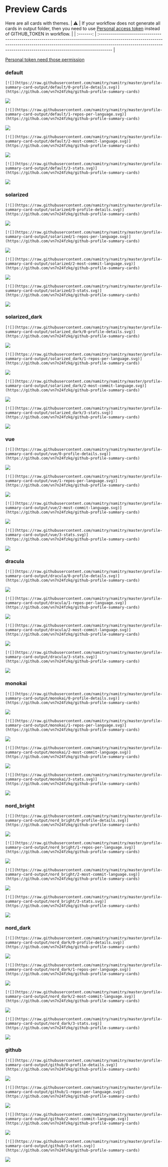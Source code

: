 
# Preview Cards

Here are all cards with themes.
| :warning: | If your workflow does not generate all cards in output folder, then you need to use [Personal access token](https://docs.github.com/en/actions/configuring-and-managing-workflows/creating-and-storing-encrypted-secrets) instead of GITHUB_TOKEN in workflow. |
| :-------: | :------------------------------------------------------------------------------------------------------------------------------------------------------------------------------------------------------------------------------------------------ |

[Personal token need those permission](https://github.com/vn7n24fzkq/github-profile-summary-cards/wiki/Personal-access-token-permissions)


### default


```
[![](https://raw.githubusercontent.com/namitry/namitry/master/profile-summary-card-output/default/0-profile-details.svg)](https://github.com/vn7n24fzkq/github-profile-summary-cards)
```
![](https://raw.githubusercontent.com/namitry/namitry/master/profile-summary-card-output/default/0-profile-details.svg)


```
[![](https://raw.githubusercontent.com/namitry/namitry/master/profile-summary-card-output/default/1-repos-per-language.svg)](https://github.com/vn7n24fzkq/github-profile-summary-cards)
```
![](https://raw.githubusercontent.com/namitry/namitry/master/profile-summary-card-output/default/1-repos-per-language.svg)


```
[![](https://raw.githubusercontent.com/namitry/namitry/master/profile-summary-card-output/default/2-most-commit-language.svg)](https://github.com/vn7n24fzkq/github-profile-summary-cards)
```
![](https://raw.githubusercontent.com/namitry/namitry/master/profile-summary-card-output/default/2-most-commit-language.svg)


```
[![](https://raw.githubusercontent.com/namitry/namitry/master/profile-summary-card-output/default/3-stats.svg)](https://github.com/vn7n24fzkq/github-profile-summary-cards)
```
![](https://raw.githubusercontent.com/namitry/namitry/master/profile-summary-card-output/default/3-stats.svg)


### solarized


```
[![](https://raw.githubusercontent.com/namitry/namitry/master/profile-summary-card-output/solarized/0-profile-details.svg)](https://github.com/vn7n24fzkq/github-profile-summary-cards)
```
![](https://raw.githubusercontent.com/namitry/namitry/master/profile-summary-card-output/solarized/0-profile-details.svg)


```
[![](https://raw.githubusercontent.com/namitry/namitry/master/profile-summary-card-output/solarized/1-repos-per-language.svg)](https://github.com/vn7n24fzkq/github-profile-summary-cards)
```
![](https://raw.githubusercontent.com/namitry/namitry/master/profile-summary-card-output/solarized/1-repos-per-language.svg)


```
[![](https://raw.githubusercontent.com/namitry/namitry/master/profile-summary-card-output/solarized/2-most-commit-language.svg)](https://github.com/vn7n24fzkq/github-profile-summary-cards)
```
![](https://raw.githubusercontent.com/namitry/namitry/master/profile-summary-card-output/solarized/2-most-commit-language.svg)


```
[![](https://raw.githubusercontent.com/namitry/namitry/master/profile-summary-card-output/solarized/3-stats.svg)](https://github.com/vn7n24fzkq/github-profile-summary-cards)
```
![](https://raw.githubusercontent.com/namitry/namitry/master/profile-summary-card-output/solarized/3-stats.svg)


### solarized_dark


```
[![](https://raw.githubusercontent.com/namitry/namitry/master/profile-summary-card-output/solarized_dark/0-profile-details.svg)](https://github.com/vn7n24fzkq/github-profile-summary-cards)
```
![](https://raw.githubusercontent.com/namitry/namitry/master/profile-summary-card-output/solarized_dark/0-profile-details.svg)


```
[![](https://raw.githubusercontent.com/namitry/namitry/master/profile-summary-card-output/solarized_dark/1-repos-per-language.svg)](https://github.com/vn7n24fzkq/github-profile-summary-cards)
```
![](https://raw.githubusercontent.com/namitry/namitry/master/profile-summary-card-output/solarized_dark/1-repos-per-language.svg)


```
[![](https://raw.githubusercontent.com/namitry/namitry/master/profile-summary-card-output/solarized_dark/2-most-commit-language.svg)](https://github.com/vn7n24fzkq/github-profile-summary-cards)
```
![](https://raw.githubusercontent.com/namitry/namitry/master/profile-summary-card-output/solarized_dark/2-most-commit-language.svg)


```
[![](https://raw.githubusercontent.com/namitry/namitry/master/profile-summary-card-output/solarized_dark/3-stats.svg)](https://github.com/vn7n24fzkq/github-profile-summary-cards)
```
![](https://raw.githubusercontent.com/namitry/namitry/master/profile-summary-card-output/solarized_dark/3-stats.svg)


### vue


```
[![](https://raw.githubusercontent.com/namitry/namitry/master/profile-summary-card-output/vue/0-profile-details.svg)](https://github.com/vn7n24fzkq/github-profile-summary-cards)
```
![](https://raw.githubusercontent.com/namitry/namitry/master/profile-summary-card-output/vue/0-profile-details.svg)


```
[![](https://raw.githubusercontent.com/namitry/namitry/master/profile-summary-card-output/vue/1-repos-per-language.svg)](https://github.com/vn7n24fzkq/github-profile-summary-cards)
```
![](https://raw.githubusercontent.com/namitry/namitry/master/profile-summary-card-output/vue/1-repos-per-language.svg)


```
[![](https://raw.githubusercontent.com/namitry/namitry/master/profile-summary-card-output/vue/2-most-commit-language.svg)](https://github.com/vn7n24fzkq/github-profile-summary-cards)
```
![](https://raw.githubusercontent.com/namitry/namitry/master/profile-summary-card-output/vue/2-most-commit-language.svg)


```
[![](https://raw.githubusercontent.com/namitry/namitry/master/profile-summary-card-output/vue/3-stats.svg)](https://github.com/vn7n24fzkq/github-profile-summary-cards)
```
![](https://raw.githubusercontent.com/namitry/namitry/master/profile-summary-card-output/vue/3-stats.svg)


### dracula


```
[![](https://raw.githubusercontent.com/namitry/namitry/master/profile-summary-card-output/dracula/0-profile-details.svg)](https://github.com/vn7n24fzkq/github-profile-summary-cards)
```
![](https://raw.githubusercontent.com/namitry/namitry/master/profile-summary-card-output/dracula/0-profile-details.svg)


```
[![](https://raw.githubusercontent.com/namitry/namitry/master/profile-summary-card-output/dracula/1-repos-per-language.svg)](https://github.com/vn7n24fzkq/github-profile-summary-cards)
```
![](https://raw.githubusercontent.com/namitry/namitry/master/profile-summary-card-output/dracula/1-repos-per-language.svg)


```
[![](https://raw.githubusercontent.com/namitry/namitry/master/profile-summary-card-output/dracula/2-most-commit-language.svg)](https://github.com/vn7n24fzkq/github-profile-summary-cards)
```
![](https://raw.githubusercontent.com/namitry/namitry/master/profile-summary-card-output/dracula/2-most-commit-language.svg)


```
[![](https://raw.githubusercontent.com/namitry/namitry/master/profile-summary-card-output/dracula/3-stats.svg)](https://github.com/vn7n24fzkq/github-profile-summary-cards)
```
![](https://raw.githubusercontent.com/namitry/namitry/master/profile-summary-card-output/dracula/3-stats.svg)


### monokai


```
[![](https://raw.githubusercontent.com/namitry/namitry/master/profile-summary-card-output/monokai/0-profile-details.svg)](https://github.com/vn7n24fzkq/github-profile-summary-cards)
```
![](https://raw.githubusercontent.com/namitry/namitry/master/profile-summary-card-output/monokai/0-profile-details.svg)


```
[![](https://raw.githubusercontent.com/namitry/namitry/master/profile-summary-card-output/monokai/1-repos-per-language.svg)](https://github.com/vn7n24fzkq/github-profile-summary-cards)
```
![](https://raw.githubusercontent.com/namitry/namitry/master/profile-summary-card-output/monokai/1-repos-per-language.svg)


```
[![](https://raw.githubusercontent.com/namitry/namitry/master/profile-summary-card-output/monokai/2-most-commit-language.svg)](https://github.com/vn7n24fzkq/github-profile-summary-cards)
```
![](https://raw.githubusercontent.com/namitry/namitry/master/profile-summary-card-output/monokai/2-most-commit-language.svg)


```
[![](https://raw.githubusercontent.com/namitry/namitry/master/profile-summary-card-output/monokai/3-stats.svg)](https://github.com/vn7n24fzkq/github-profile-summary-cards)
```
![](https://raw.githubusercontent.com/namitry/namitry/master/profile-summary-card-output/monokai/3-stats.svg)


### nord_bright


```
[![](https://raw.githubusercontent.com/namitry/namitry/master/profile-summary-card-output/nord_bright/0-profile-details.svg)](https://github.com/vn7n24fzkq/github-profile-summary-cards)
```
![](https://raw.githubusercontent.com/namitry/namitry/master/profile-summary-card-output/nord_bright/0-profile-details.svg)


```
[![](https://raw.githubusercontent.com/namitry/namitry/master/profile-summary-card-output/nord_bright/1-repos-per-language.svg)](https://github.com/vn7n24fzkq/github-profile-summary-cards)
```
![](https://raw.githubusercontent.com/namitry/namitry/master/profile-summary-card-output/nord_bright/1-repos-per-language.svg)


```
[![](https://raw.githubusercontent.com/namitry/namitry/master/profile-summary-card-output/nord_bright/2-most-commit-language.svg)](https://github.com/vn7n24fzkq/github-profile-summary-cards)
```
![](https://raw.githubusercontent.com/namitry/namitry/master/profile-summary-card-output/nord_bright/2-most-commit-language.svg)


```
[![](https://raw.githubusercontent.com/namitry/namitry/master/profile-summary-card-output/nord_bright/3-stats.svg)](https://github.com/vn7n24fzkq/github-profile-summary-cards)
```
![](https://raw.githubusercontent.com/namitry/namitry/master/profile-summary-card-output/nord_bright/3-stats.svg)


### nord_dark


```
[![](https://raw.githubusercontent.com/namitry/namitry/master/profile-summary-card-output/nord_dark/0-profile-details.svg)](https://github.com/vn7n24fzkq/github-profile-summary-cards)
```
![](https://raw.githubusercontent.com/namitry/namitry/master/profile-summary-card-output/nord_dark/0-profile-details.svg)


```
[![](https://raw.githubusercontent.com/namitry/namitry/master/profile-summary-card-output/nord_dark/1-repos-per-language.svg)](https://github.com/vn7n24fzkq/github-profile-summary-cards)
```
![](https://raw.githubusercontent.com/namitry/namitry/master/profile-summary-card-output/nord_dark/1-repos-per-language.svg)


```
[![](https://raw.githubusercontent.com/namitry/namitry/master/profile-summary-card-output/nord_dark/2-most-commit-language.svg)](https://github.com/vn7n24fzkq/github-profile-summary-cards)
```
![](https://raw.githubusercontent.com/namitry/namitry/master/profile-summary-card-output/nord_dark/2-most-commit-language.svg)


```
[![](https://raw.githubusercontent.com/namitry/namitry/master/profile-summary-card-output/nord_dark/3-stats.svg)](https://github.com/vn7n24fzkq/github-profile-summary-cards)
```
![](https://raw.githubusercontent.com/namitry/namitry/master/profile-summary-card-output/nord_dark/3-stats.svg)


### github


```
[![](https://raw.githubusercontent.com/namitry/namitry/master/profile-summary-card-output/github/0-profile-details.svg)](https://github.com/vn7n24fzkq/github-profile-summary-cards)
```
![](https://raw.githubusercontent.com/namitry/namitry/master/profile-summary-card-output/github/0-profile-details.svg)


```
[![](https://raw.githubusercontent.com/namitry/namitry/master/profile-summary-card-output/github/1-repos-per-language.svg)](https://github.com/vn7n24fzkq/github-profile-summary-cards)
```
![](https://raw.githubusercontent.com/namitry/namitry/master/profile-summary-card-output/github/1-repos-per-language.svg)


```
[![](https://raw.githubusercontent.com/namitry/namitry/master/profile-summary-card-output/github/2-most-commit-language.svg)](https://github.com/vn7n24fzkq/github-profile-summary-cards)
```
![](https://raw.githubusercontent.com/namitry/namitry/master/profile-summary-card-output/github/2-most-commit-language.svg)


```
[![](https://raw.githubusercontent.com/namitry/namitry/master/profile-summary-card-output/github/3-stats.svg)](https://github.com/vn7n24fzkq/github-profile-summary-cards)
```
![](https://raw.githubusercontent.com/namitry/namitry/master/profile-summary-card-output/github/3-stats.svg)

